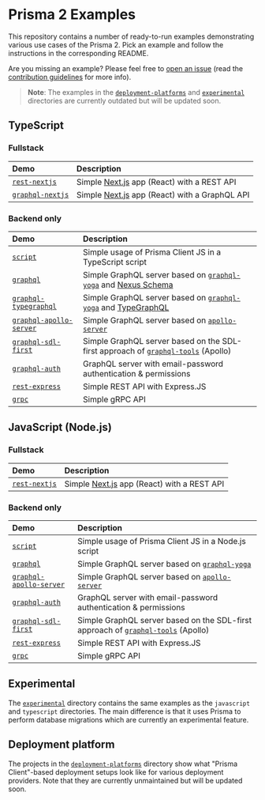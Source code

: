 # Prisma 2 Examples

This repository contains a number of ready-to-run examples demonstrating various use cases of the Prisma 2. Pick an example and follow the instructions in the corresponding README.

Are you missing an example? Please feel free to [open an issue](https://github.com/prisma/prisma-examples/issues/new) (read the [contribution guidelines](./CONTRIBUTING.md) for more info).

> **Note**: The examples in the [`deployment-platforms`](./deployment-platforms) and [`experimental`](./experimental) directories are currently outdated but will be updated soon.

<!-- Please keep the absolute URLs so it's easier to copy&paste to prisma/prisma/README.md  -->

## TypeScript

### Fullstack

| Demo                                                                                                 | Description                                                          |
| :--------------------------------------------------------------------------------------------------- | :------------------------------------------------------------------- |
| [`rest-nextjs`](https://github.com/prisma/prisma-examples/tree/prisma2/typescript/rest-nextjs)       | Simple [Next.js](https://nextjs.org/) app (React) with a REST API    |
| [`graphql-nextjs`](https://github.com/prisma/prisma-examples/tree/prisma2/typescript/graphql-nextjs) | Simple [Next.js](https://nextjs.org/) app (React) with a GraphQL API |

### Backend only

| Demo                                                                                                               | Description                                                                                                                                                 |
| :----------------------------------------------------------------------------------------------------------------- | :---------------------------------------------------------------------------------------------------------------------------------------------------------- |
| [`script`](https://github.com/prisma/prisma-examples/tree/prisma2/typescript/script)                               | Simple usage of Prisma Client JS in a TypeScript script                                                                                                     |
| [`graphql`](https://github.com/prisma/prisma-examples/tree/prisma2/typescript/graphql)                             | Simple GraphQL server based on [`graphql-yoga`](https://github.com/prisma-labs/graphql-yoga) and [Nexus Schema](https://github.com/graphql-nexus/schema)    |
| [`graphql-typegraphql`](https://github.com/prisma/prisma-examples/tree/prisma2/typescript/graphql-typegraphql)     | Simple GraphQL server based on [`graphql-yoga`](https://github.com/prisma-labs/graphql-yoga) and [TypeGraphQL](https://github.com/MichalLytek/type-graphql) |
| [`graphql-apollo-server`](https://github.com/prisma/prisma-examples/tree/prisma2/typescript/graphql-apollo-server) | Simple GraphQL server based on [`apollo-server`](https://www.apollographql.com/docs/apollo-server/)                                                         |
| [`graphql-sdl-first`](https://github.com/prisma/prisma-examples/tree/prisma2/typescript/graphql-sdl-first)         | Simple GraphQL server based on the SDL-first approach of [`graphql-tools`](https://www.apollographql.com/docs/graphql-tools/) (Apollo)                      |
| [`graphql-auth`](https://github.com/prisma/prisma-examples/tree/prisma2/typescript/graphql-auth)                   | GraphQL server with email-password authentication & permissions                                                                                             |
| [`rest-express`](https://github.com/prisma/prisma-examples/tree/prisma2/typescript/rest-express)                   | Simple REST API with Express.JS                                                                                                                             |
| [`grpc`](https://github.com/prisma/prisma-examples/tree/prisma2/typescript/grpc)                                   | Simple gRPC API                                                                                                                                             |

## JavaScript (Node.js)

### Fullstack

| Demo                                                                                           | Description                                                       |
| :--------------------------------------------------------------------------------------------- | :---------------------------------------------------------------- |
| [`rest-nextjs`](https://github.com/prisma/prisma-examples/tree/prisma2/javascript/rest-nextjs) | Simple [Next.js](https://nextjs.org/) app (React) with a REST API |

### Backend only

| Demo                                                                                                               | Description                                                                                                                            |
| :----------------------------------------------------------------------------------------------------------------- | :------------------------------------------------------------------------------------------------------------------------------------- |
| [`script`](https://github.com/prisma/prisma-examples/tree/prisma2/javascript/script)                               | Simple usage of Prisma Client JS in a Node.js script                                                                                   |
| [`graphql`](https://github.com/prisma/prisma-examples/tree/prisma2/javascript/graphql)                             | Simple GraphQL server based on [`graphql-yoga`](https://github.com/prisma-labs/graphql-yoga)                                           |
| [`graphql-apollo-server`](https://github.com/prisma/prisma-examples/tree/prisma2/javascript/graphql-apollo-server) | Simple GraphQL server based on [`apollo-server`](https://www.apollographql.com/docs/apollo-server/)                                    |
| [`graphql-auth`](https://github.com/prisma/prisma-examples/tree/prisma2/javascript/graphql-auth)                   | GraphQL server with email-password authentication & permissions                                                                        |
| [`graphql-sdl-first`](https://github.com/prisma/prisma-examples/tree/prisma2/javascript/graphql-sdl-first)         | Simple GraphQL server based on the SDL-first approach of [`graphql-tools`](https://www.apollographql.com/docs/graphql-tools/) (Apollo) |
| [`rest-express`](https://github.com/prisma/prisma-examples/tree/prisma2/javascript/rest-express)                   | Simple REST API with Express.JS                                                                                                        |
| [`grpc`](https://github.com/prisma/prisma-examples/tree/prisma2/javascript/grpc)                                   | Simple gRPC API                                                                                                                        |

## Experimental

The [`experimental`](./experimental) directory contains the same examples as the `javascript` and `typescript` directories. The main difference is that it uses Prisma to perform database migrations which are currently an experimental feature.

## Deployment platform

The projects in the [`deployment-platforms`](./deployment-platforms) directory show what "Prisma Client"-based deployment setups look like for various deployment providers. Note that they are currently unmaintained but will be updated soon.
